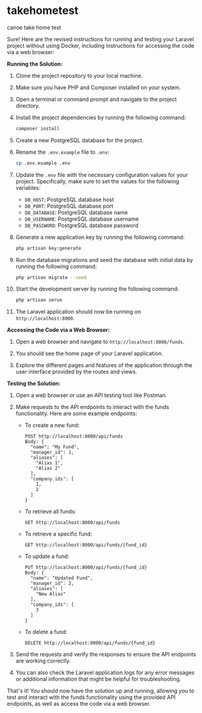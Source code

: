 # takehometest
canoe take home test

Sure! Here are the revised instructions for running and testing your Laravel project without using Docker, including instructions for accessing the code via a web browser:

**Running the Solution:**

1. Clone the project repository to your local machine.

2. Make sure you have PHP and Composer installed on your system.

3. Open a terminal or command prompt and navigate to the project directory.

4. Install the project dependencies by running the following command:
   ```bash
   composer install
   ```

5. Create a new PostgreSQL database for the project.

6. Rename the `.env.example` file to `.env`:
   ```bash
   cp .env.example .env
   ```

7. Update the `.env` file with the necessary configuration values for your project. Specifically, make sure to set the values for the following variables:
   - `DB_HOST`: PostgreSQL database host
   - `DB_PORT`: PostgreSQL database port
   - `DB_DATABASE`: PostgreSQL database name
   - `DB_USERNAME`: PostgreSQL database username
   - `DB_PASSWORD`: PostgreSQL database password

8. Generate a new application key by running the following command:
   ```bash
   php artisan key:generate
   ```

9. Run the database migrations and seed the database with initial data by running the following command:
   ```bash
   php artisan migrate --seed
   ```

10. Start the development server by running the following command:
    ```bash
    php artisan serve
    ```

11. The Laravel application should now be running on `http://localhost:8000`.

**Accessing the Code via a Web Browser:**

1. Open a web browser and navigate to `http://localhost:8000/funds`.

2. You should see the home page of your Laravel application.

3. Explore the different pages and features of the application through the user interface provided by the routes and views.

**Testing the Solution:**

1. Open a web browser or use an API testing tool like Postman.

2. Make requests to the API endpoints to interact with the funds functionality. Here are some example endpoints:

   - To create a new fund:
     ```
     POST http://localhost:8000/api/funds
     Body: {
       "name": "My Fund",
       "manager_id": 1,
       "aliases": [
         "Alias 1",
         "Alias 2"
       ],
       "company_ids": [
         1,
         2
       ]
     }
     ```

   - To retrieve all funds:
     ```
     GET http://localhost:8000/api/funds
     ```

   - To retrieve a specific fund:
     ```
     GET http://localhost:8000/api/funds/{fund_id}
     ```

   - To update a fund:
     ```
     PUT http://localhost:8000/api/funds/{fund_id}
     Body: {
       "name": "Updated Fund",
       "manager_id": 2,
       "aliases": [
         "New Alias"
       ],
       "company_ids": [
         3
       ]
     }
     ```

   - To delete a fund:
     ```
     DELETE http://localhost:8000/api/funds/{fund_id}
     ```

3. Send the requests and verify the responses to ensure the API endpoints are working correctly.

4. You can also check the Laravel application logs for any error messages or additional information that might be helpful for troubleshooting.

That's it! You should now have the solution up and running, allowing you to test and interact with the funds functionality using the provided API endpoints, as well as access the code via a web browser.
